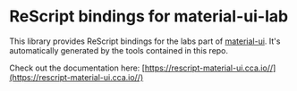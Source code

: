# ReScript bindings for material-ui-lab

This library provides ReScript bindings for the labs part of
[material-ui](https://material-ui.com/). It's automatically generated by the tools contained in this repo.

Check out the documentation here: [https://rescript-material-ui.cca.io//](https://rescript-material-ui.cca.io//)
